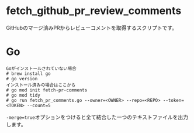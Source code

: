 # fetch_github_pr_review_comments
GitHubのマージ済みPRからレビューコメントを取得するスクリプトです。

# Go

```
Goがインストールされていない場合
# brew install go
# go version
インストール済みの場合はここから
# go mod init fetch-pr-comments
# go mod tidy
# go run fetch_pr_comments.go --owner=<OWNER> --repo=<REPO> --token=<TOKEN> --count=5
```

`-merge=true`オプションをつけると全て結合した一つのテキストファイルを出力します。